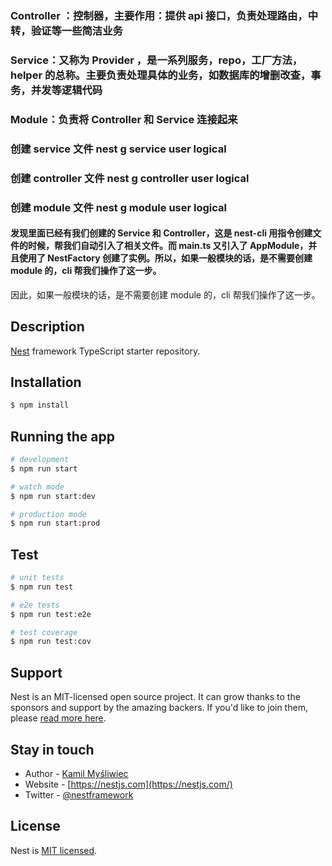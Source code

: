 ### Controller ：控制器，主要作用：提供 api 接口，负责处理路由，中转，验证等一些简洁业务

### Service：又称为 Provider ，是一系列服务，repo，工厂方法，helper 的总称。主要负责处理具体的业务，如数据库的增删改查，事务，并发等逻辑代码

### Module：负责将 Controller 和 Service 连接起来

### 创建 service 文件 nest g service user logical

### 创建 controller 文件 nest g controller user logical

### 创建 module 文件 nest g module user logical

#### 发现里面已经有我们创建的 Service 和 Controller，这是 nest-cli 用指令创建文件的时候，帮我们自动引入了相关文件。而 main.ts 又引入了 AppModule，并且使用了 NestFactory 创建了实例。所以，如果一般模块的话，是不需要创建 module 的，cli 帮我们操作了这一步。

因此，如果一般模块的话，是不需要创建 module 的，cli 帮我们操作了这一步。

## Description

[Nest](https://github.com/nestjs/nest) framework TypeScript starter repository.

## Installation

```bash
$ npm install
```

## Running the app

```bash
# development
$ npm run start

# watch mode
$ npm run start:dev

# production mode
$ npm run start:prod
```

## Test

```bash
# unit tests
$ npm run test

# e2e tests
$ npm run test:e2e

# test coverage
$ npm run test:cov
```

## Support

Nest is an MIT-licensed open source project. It can grow thanks to the sponsors and support by the amazing backers. If you'd like to join them, please [read more here](https://docs.nestjs.com/support).

## Stay in touch

- Author - [Kamil Myśliwiec](https://kamilmysliwiec.com)
- Website - [https://nestjs.com](https://nestjs.com/)
- Twitter - [@nestframework](https://twitter.com/nestframework)

## License

Nest is [MIT licensed](LICENSE).
